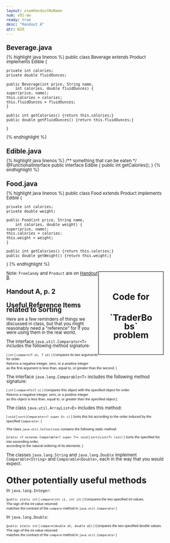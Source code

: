 ```yaml
---
layout: examHandoutNoName
num: e01-mw
ready: true
desc: "Handout A"
qtr: W20
---
```


<style>
 body { font-size: 72%;
 line-height: 102%;

}

 td  {
  padding-left:5px; padding-right: 5px;
}
</style>


##  Beverage.java
{% highlight java linenos %}
public class Beverage extends Product implements Edible {

    private int calories;
    private double fluidOunces;
    
    public Beverage(int price, String name, 
		int calories, double fluidOunces) {
	super(price, name);
	this.calories = calories;
	this.fluidOunces = fluidOunces;
    }

    public int getCalories() {return this.calories;}
    public double getFluidOunces() {return this.fluidOunces;}
}

{% endhighlight %}

## Edible.java

{% highlight java linenos %}
/** something that can be eaten */
@FunctionalInterface 
public interface Edible {
    public int getCalories();
}
{% endhighlight %}


## Food.java

{% highlight java linenos %}
public class Food extends Product implements Edible {

    private int calories;
    private double weight;
    
    public Food(int price, String name, 
		int calories, double weight) {
	super(price, name);
	this.calories = calories;
	this.weight = weight;
    }

    public int getCalories() {return this.calories;}
    public double getWeight() {return this.weight;}
}
{% endhighlight %}


<div style="float:right; width:30%; border: 1px solid black;padding:2em; line-height:200%; text-align:center;">
<h1>Code for </h1><h1>`TraderBobs` problem</h1>
</div>

Note: `FreeCandy` and `Product` are on [Handout B](handout_b).

<h2 markdown="1" class="page-break-before">Handout A, p. 2</h2>

<h2>Useful Reference Items related to Sorting</h2>

Here are a few reminders of things we discussed in class, but that you might
reasonably need a "reference" for if you were using them in the real world.

The interface `java.util.Comparator<T>` includes the following
method signature:

<div markdown="1"
     style="font-size: 80%; font-family: Arial Narrow, sans-serif;"
     class="hanging-indent-table">

| `int` | `compare(T o1, T o2)` |  Compares its two arguments for order. <br>Returns a negative integer, zero, or a positive integer <br>as the first argument is less than, equal to, or greater than the second.  |

</div>

The interface `java.lang.Comparable<T>` includes the following
method signature:

<div markdown="1"
     style="font-size: 80%; font-family: Arial Narrow, sans-serif;"
     class="hanging-indent-table">

| `int` | `compareTo(T o)` | Compares this object with the specified object for order. <br>Returns a negative integer, zero, or a positive integer <br>as this object is less than, equal to, or greater than the specified object.|

</div>


The class `java.util.ArrayList<E>` includes this method:

<div markdown="1"
     style="font-size: 80%; font-family: Arial Narrow, sans-serif;"
     class="hanging-indent-table">

| `void` | `sort(Comparator<? super E> c)` | Sorts this list according to the order induced by the specified `Comparator`. |

</div>




<div markdown="1"
     style="font-size: 80%; font-family: Arial Narrow, sans-serif;"
     class="hanging-indent-table">

The class `java.util.Collections` contains the following static method:

|`static <T extends Comparable<? super T>> void` |  `sort(List<T> list)` | Sorts the specified list into ascending order, <br>according to the natural ordering of its elements. |

</div>

The classes `java.lang.String` and `java.lang.Double` implement `Comparable<String>` and `Comparable<Double>`, each in the
way that you would expect.

# Other potentially useful methods

In `java.lang.Integer`:

<div markdown="1"
     style="font-size: 80%; font-family: Arial Narrow, sans-serif;"
     class="hanging-indent-table">


|`public static int` | `compare(int i1, int i2)` |  Compares the two specified int values.  <br> The sign of the int value returned <br>matches the contract of the `compare` method in `java.util.Comparator` |


</div>

In `java.lang.Double`:

<div markdown="1"
     style="font-size: 80%; font-family: Arial Narrow, sans-serif;"
     class="hanging-indent-table">


|`public static int` | `compare(double d1, double d2)` |  Compares the two specified double values.  <br> The sign of the int value returned <br>matches the contract of the `compare` method in `java.util.Comparator` |


</div>

